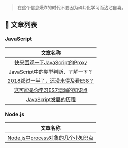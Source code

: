 > 在这个信息爆炸的时代不要因为碎片化学习而沾沾自喜。

## 🎉 文章列表

### JavaScript

| 文章名称  |
| :------------------------------------------------------------------------------------------: |
| [快来围观一下JavaScript的Proxy](https://github.com/15751165579/Blog/issues/6)                  |
| [JavaScript中的类型判断，了解一下？](https://github.com/15751165579/Blog/issues/5)               |
| [2018都过一半了，还没来得及看ES8？](https://github.com/15751165579/Blog/issues/3)                |
| [这可能是你学习ES7遗漏的知识点](https://github.com/15751165579/Blog/issues/2)                    |
| [JavaScript发展的历程](https://github.com/15751165579/Blog/issues/1)                          |


### Node.js

| 文章名称 |
| :------------------------------------------------------------------------------------------: |
| [Node.js中process对象的几个小知识点](https://github.com/15751165579/Blog/issues/4)              |